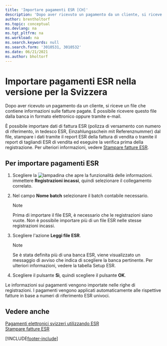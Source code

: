 ```yaml
---
title: 'Importare pagamenti ESR [CH]'
description: 'Dopo aver ricevuto un pagamento da un cliente, si riceve un file ESR che contiene informazioni sulle fatture pagate dalla banca elettronicamente.'
author: brentholtorf
ms.topic: conceptual
ms.devlang: na
ms.tgt_pltfrm: na
ms.workload: na
ms.search.keywords: null
ms.search.form: '3010531, 3010532'
ms.date: 06/21/2021
ms.author: bholtorf
---
```

# Importare pagamenti ESR nella versione per la Svizzera
Dopo aver ricevuto un pagamento da un cliente, si riceve un file che contiene informazioni sulle fatture pagate. È possibile ricevere questo file dalla banca in formato elettronico oppure tramite e-mail.  

È possibile importare dati di fattura ESR (polizza di versamento con numero di riferimento, in tedesco ESR, Einzahlungsschein mit Referenznummer) dal file, stampare i dati tramite il report ESR della fattura di vendita o tramite il report di tagliandi ESR di vendita ed eseguire la verifica prima della registrazione. Per ulteriori informazioni, vedere [Stampare fatture ESR](how-to-print-esr-invoices.md).  

## Per importare pagamenti ESR  

1.  Scegliere la ![lampadina che apre la funzionalità delle informazioni.](../../media/ui-search/search_small.png "Informazioni sull'operazione che si desidera eseguire") immettere **Registrazioni incassi**, quindi selezionare il collegamento correlato.  
2.  Nel campo **Nome batch** selezionare il batch contabile necessario.  

    > [!NOTE]  
    >  Prima di importare il file ESR, è necessario che le registrazioni siano vuote. Non è possibile importare più di un file ESR nelle stesse registrazioni incassi.  

3.  Scegliere l'azione **Leggi file ESR**.  

    > [!NOTE]  
    >  Se è stata definita più di una banca ESR, viene visualizzato un messaggio di avviso che indica di scegliere la banca pertinente. Per ulteriori informazioni, vedere la tabella Setup ESR.  

4.  Scegliere il pulsante **Sì**, quindi scegliere il pulsante **OK**.  

Le informazioni sui pagamenti vengono importate nelle righe di registrazioni. I pagamenti vengono applicati automaticamente alle rispettive fatture in base a numeri di riferimento ESR univoci.  

## Vedere anche  
 [Pagamenti elettronici svizzeri utilizzando ESR](swiss-electronic-payments-using-esr.md)   
 [Stampare fatture ESR](how-to-print-esr-invoices.md)


[!INCLUDE[footer-include](../../includes/footer-banner.md)]